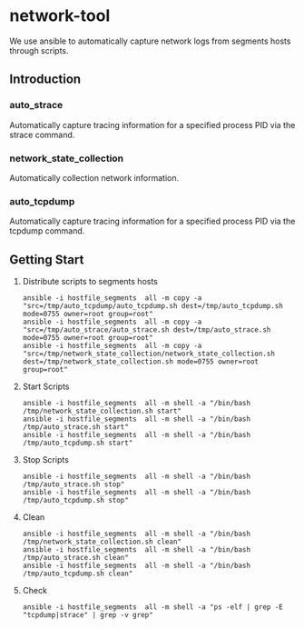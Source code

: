 # network-tool
We use ansible to automatically capture network logs from segments hosts through scripts.

## Introduction
### auto_strace 
Automatically capture tracing information for a specified process PID via the strace command.

### network_state_collection
Automatically collection network information.

### auto_tcpdump
Automatically capture tracing information for a specified process PID via the tcpdump command.

## Getting Start
1. Distribute scripts to segments hosts
   ```
   ansible -i hostfile_segments  all -m copy -a "src=/tmp/auto_tcpdump/auto_tcpdump.sh dest=/tmp/auto_tcpdump.sh mode=0755 owner=root group=root"
   ansible -i hostfile_segments  all -m copy -a "src=/tmp/auto_strace/auto_strace.sh dest=/tmp/auto_strace.sh mode=0755 owner=root group=root"
   ansible -i hostfile_segments  all -m copy -a "src=/tmp/network_state_collection/network_state_collection.sh dest=/tmp/network_state_collection.sh mode=0755 owner=root group=root"
   ```
2. Start Scripts
   ```
   ansible -i hostfile_segments  all -m shell -a "/bin/bash /tmp/network_state_collection.sh start"
   ansible -i hostfile_segments  all -m shell -a "/bin/bash /tmp/auto_strace.sh start"
   ansible -i hostfile_segments  all -m shell -a "/bin/bash /tmp/auto_tcpdump.sh start"
   ```
3. Stop Scripts
   ```
   ansible -i hostfile_segments  all -m shell -a "/bin/bash /tmp/auto_strace.sh stop"
   ansible -i hostfile_segments  all -m shell -a "/bin/bash /tmp/auto_tcpdump.sh stop"
   ```
4. Clean
   ```
   ansible -i hostfile_segments  all -m shell -a "/bin/bash /tmp/network_state_collection.sh clean"
   ansible -i hostfile_segments  all -m shell -a "/bin/bash /tmp/auto_strace.sh clean"
   ansible -i hostfile_segments  all -m shell -a "/bin/bash /tmp/auto_tcpdump.sh clean"
   ```
5. Check
   ```
   ansible -i hostfile_segments  all -m shell -a "ps -elf | grep -E "tcpdump|strace" | grep -v grep"
   ```


   
